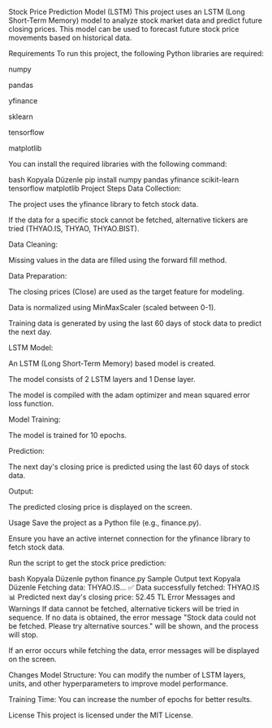 Stock Price Prediction Model (LSTM)
This project uses an LSTM (Long Short-Term Memory) model to analyze stock market data and predict future closing prices. This model can be used to forecast future stock price movements based on historical data.

Requirements
To run this project, the following Python libraries are required:

numpy

pandas

yfinance

sklearn

tensorflow

matplotlib

You can install the required libraries with the following command:

bash
Kopyala
Düzenle
pip install numpy pandas yfinance scikit-learn tensorflow matplotlib
Project Steps
Data Collection:

The project uses the yfinance library to fetch stock data.

If the data for a specific stock cannot be fetched, alternative tickers are tried (THYAO.IS, THYAO, THYAO.BIST).

Data Cleaning:

Missing values in the data are filled using the forward fill method.

Data Preparation:

The closing prices (Close) are used as the target feature for modeling.

Data is normalized using MinMaxScaler (scaled between 0-1).

Training data is generated by using the last 60 days of stock data to predict the next day.

LSTM Model:

An LSTM (Long Short-Term Memory) based model is created.

The model consists of 2 LSTM layers and 1 Dense layer.

The model is compiled with the adam optimizer and mean squared error loss function.

Model Training:

The model is trained for 10 epochs.

Prediction:

The next day's closing price is predicted using the last 60 days of stock data.

Output:

The predicted closing price is displayed on the screen.

Usage
Save the project as a Python file (e.g., finance.py).

Ensure you have an active internet connection for the yfinance library to fetch stock data.

Run the script to get the stock price prediction:

bash
Kopyala
Düzenle
python finance.py
Sample Output
text
Kopyala
Düzenle
Fetching data: THYAO.IS...
✅ Data successfully fetched: THYAO.IS
📊 Predicted next day's closing price: 52.45 TL
Error Messages and Warnings
If data cannot be fetched, alternative tickers will be tried in sequence. If no data is obtained, the error message "Stock data could not be fetched. Please try alternative sources." will be shown, and the process will stop.

If an error occurs while fetching the data, error messages will be displayed on the screen.

Changes
Model Structure: You can modify the number of LSTM layers, units, and other hyperparameters to improve model performance.

Training Time: You can increase the number of epochs for better results.

License
This project is licensed under the MIT License.
